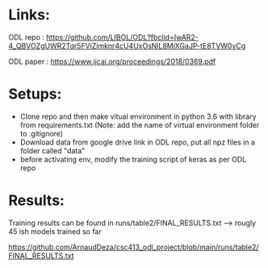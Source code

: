 # Links:

ODL repo : https://github.com/LIBOL/ODL?fbclid=IwAR2-4_QBVOZgUWR2Tqr5FViZimknr4cU4UxOsNlL8MiXGaJP-tE8TVW0vCg

ODL paper : https://www.ijcai.org/proceedings/2018/0369.pdf

# Setups:
- Clone repo and then make vitual environment in python 3.6 with library from requirements.txt (Note: add the name of virtual environment folder to .gitignore)
- Download data from google drive link in ODL repo, put all npz files in a folder called "data"
- before activating env, modify the training script of keras as per ODL repo


# Results:

Training results can be found in runs/table2/FINAL_RESULTS.txt --> rougly 45 ish models trained so far

https://github.com/ArnaudDeza/csc413_odl_project/blob/main/runs/table2/FINAL_RESULTS.txt

